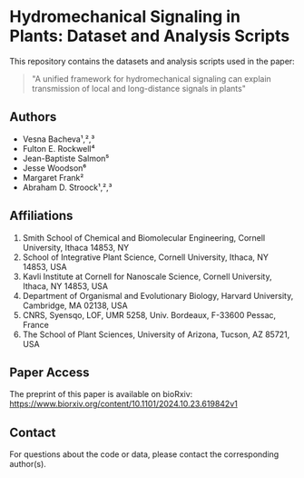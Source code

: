 # Hydromechanical Signaling in Plants: Dataset and Analysis Scripts

This repository contains the datasets and analysis scripts used in the paper:

> "A unified framework for hydromechanical signaling can explain transmission of local and long-distance signals in plants"

## Authors

- Vesna Bacheva¹,²,³
- Fulton E. Rockwell⁴
- Jean-Baptiste Salmon⁵
- Jesse Woodson⁶
- Margaret Frank²
- Abraham D. Stroock¹,²,³

## Affiliations

1. Smith School of Chemical and Biomolecular Engineering, Cornell University, Ithaca 14853, NY
2. School of Integrative Plant Science, Cornell University, Ithaca, NY 14853, USA
3. Kavli Institute at Cornell for Nanoscale Science, Cornell University, Ithaca, NY 14853, USA
4. Department of Organismal and Evolutionary Biology, Harvard University, Cambridge, MA 02138, USA
5. CNRS, Syensqo, LOF, UMR 5258, Univ. Bordeaux, F-33600 Pessac, France
6. The School of Plant Sciences, University of Arizona, Tucson, AZ 85721, USA

## Paper Access

The preprint of this paper is available on bioRxiv: https://www.biorxiv.org/content/10.1101/2024.10.23.619842v1

## Contact

For questions about the code or data, please contact the corresponding author(s).
